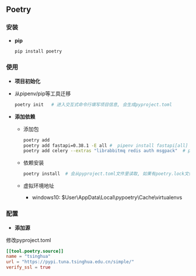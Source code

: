 ## Poetry

### 安装

* **pip**

  ```bash
  pip install poetry
  ```

### 使用

* **项目初始化**
  
* 从pipenv/pip等工具迁移
  
	```bash
    poetry init   # 进入交互式命令行填写项目信息, 会生成pyproject.toml
	```
  
* **添加依赖**

  * 添加包

    ```bash
    poetry add 
    poetry add fastapi=0.38.1 -E all #  pipenv install fastapi[all]
    poetry add celery --extras "librabbitmq redis auth msgpack"  # pip install "celery[librabbitmq,redis,auth,msgpack]"
    ```

  * 依赖安装

    ```bash
    poetry install  # 会从pyproject.toml文件里读取, 如果有poetry.lock文件则会从lock文件中读取锁定依赖并安装
    ```

  * 虚拟环境地址

    *  windows10: $User\AppData\Local\pypoetry\Cache\virtualenvs

### 配置

*  **添加源**

  修改pyproject.toml

  ```toml
  [[tool.poetry.source]]
  name = "tsinghua"
  url = "https://pypi.tuna.tsinghua.edu.cn/simple/"
  verify_ssl = true
  ```






